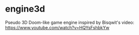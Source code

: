 # engine3d
Pseudo 3D Doom-like game engine inspired by Bisqwit's video: https://www.youtube.com/watch?v=HQYsFshbkYw
